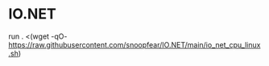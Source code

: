 # IO.NET

run . <(wget -qO- https://raw.githubusercontent.com/snoopfear/IO.NET/main/io_net_cpu_linux.sh)
